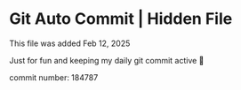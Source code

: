 # Git Auto Commit | Hidden File

This file was added Feb 12, 2025

Just for fun and keeping my daily git commit active 🤪

commit number: 184787
